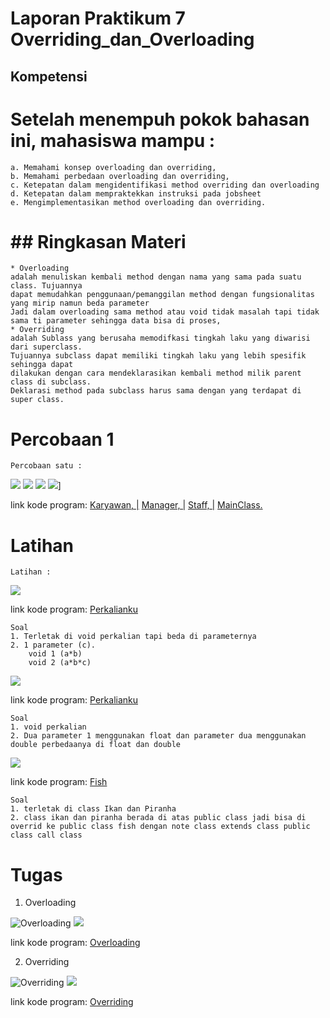 # Laporan Praktikum 7 Overriding_dan_Overloading

## Kompetensi
# Setelah menempuh pokok bahasan ini, mahasiswa mampu :
    a. Memahami konsep overloading dan overriding,
    b. Memahami perbedaan overloading dan overriding,
    c. Ketepatan dalam mengidentifikasi method overriding dan overloading
    d. Ketepatan dalam mempraktekkan instruksi pada jobsheet
    e. Mengimplementasikan method overloading dan overriding.

# ## Ringkasan Materi
    * Overloading 
    adalah menuliskan kembali method dengan nama yang sama pada suatu class. Tujuannya 
    dapat memudahkan penggunaan/pemanggilan method dengan fungsionalitas yang mirip namun beda parameter
    Jadi dalam overloading sama method atau void tidak masalah tapi tidak sama ti parameter sehingga data bisa di proses,
    * Overriding
    adalah Sublass yang berusaha memodifkasi tingkah laku yang diwarisi dari superclass. 
    Tujuannya subclass dapat memiliki tingkah laku yang lebih spesifik sehingga dapat 
    dilakukan dengan cara mendeklarasikan kembali method milik parent class di subclass.
    Deklarasi method pada subclass harus sama dengan yang terdapat di super class. 

# Percobaan 1
    Percobaan satu : 

![](img/Manager.png)
![](img/Karyawan.png)
![](img/Staff.png)
![](img/MainCalssKMS.png)]

 link kode program: 
 [Karyawan, |](../../src/7_Overriding_dan_Overloading/Karyawan.java) [Manager, |](../../src/7_Overriding_dan_Overloading/Manager.java) 
 [Staff, |](../../src/7_Overriding_dan_Overloading/Staff.java)
 [MainClass.](../../src/7_Overriding_dan_Overloading/MainClassKMS.java)

 # Latihan
    Latihan : 

 ![](img/Perkalianku.png)

 link kode program: 
 [Perkalianku](../../src/7_Overriding_dan_Overloading/Perkalianku.java)

    Soal
    1. Terletak di void perkalian tapi beda di parameternya
    2. 1 parameter (c).
        void 1 (a*b)
        void 2 (a*b*c)

 ![](img/Perkalianku1.png)

 link kode program: 
 [Perkalianku](../../src/7_Overriding_dan_Overloading/Perkalianku1.java)

    Soal
    1. void perkalian
    2. Dua parameter 1 menggunakan float dan parameter dua menggunakan double perbedaanya di float dan double

 ![](img/Fish.png)

 link kode program: 
 [Fish](../../src/7_Overriding_dan_Overloading/Fish.java)

    Soal
    1. terletak di class Ikan dan Piranha
    2. class ikan dan piranha berada di atas public class jadi bisa di overrid ke public class fish dengan note class extends class public class call class

# Tugas
 1. Overloading

 ![Overloading](img/Overloading.png)
 ![](img/Overloading1.png)

 link kode program: 
 [Overloading](../../src/7_Overriding_dan_Overloading/Segitiga.java)

 2. Overriding
 
 ![Overriding](img/Overriding.png)
 ![](img/Overriding1.png)

 link kode program: 
 [Overriding](../../src/7_Overriding_dan_Overloading/Kehidupan.java)